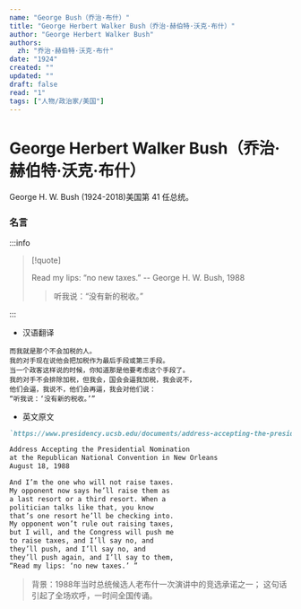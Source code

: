 ```yaml
---
name: "George Bush（乔治·布什）"
title: "George Herbert Walker Bush（乔治·赫伯特·沃克·布什）"
author: "George Herbert Walker Bush"
authors:
  zh: "乔治·赫伯特·沃克·布什"
date: "1924"
created: ""
updated: ""
draft: false
read: "1"
tags: ["人物/政治家/美国"]
---
```


# George Herbert Walker Bush（乔治·赫伯特·沃克·布什）

George H. W. Bush (1924-2018)美国第 41 任总统。

### 名言

:::info

> [!quote]
>
> Read my lips: “no new taxes.” -- George H. W. Bush, 1988
>
> > 听我说：“没有新的税收。”

:::

* 汉语翻译
```
而我就是那个不会加税的人。
我的对手现在说他会把加税作为最后手段或第三手段。
当一个政客这样说的时候，你知道那是他要考虑这个手段了。
我的对手不会排除加税，但我会，国会会逼我加税，我会说不，
他们会逼，我说不，他们会再逼，我会对他们说：
“听我说：‘没有新的税收。’”
```

* 英文原文
```markdown
`https://www.presidency.ucsb.edu/documents/address-accepting-the-presidential-nomination-the-republican-national-convention-new`

Address Accepting the Presidential Nomination
at the Republican National Convention in New Orleans
August 18, 1988

And I’m the one who will not raise taxes.
My opponent now says he’ll raise them as
a last resort or a third resort. When a
politician talks like that, you know
that’s one resort he’ll be checking into.
My opponent won’t rule out raising taxes,
but I will, and the Congress will push me
to raise taxes, and I’ll say no, and
they’ll push, and I’ll say no, and
they’ll push again, and I’ll say to them,
“Read my lips: ‘no new taxes.’ ”
```

> 背景：1988年当时总统候选人老布什一次演讲中的竞选承诺之一；
> 这句话引起了全场欢呼，一时间全国传诵。
